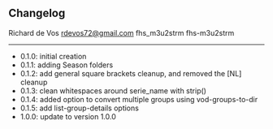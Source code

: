 ## Changelog

Richard de Vos <rdevos72@gmail.com>
fhs_m3u2strm
fhs-m3u2strm

--------------------------------------------------------------
- 0.1.0: initial creation
- 0.1.1: adding Season folders
- 0.1.2: add general square brackets cleanup, and removed the [NL] cleanup
- 0.1.3: clean whitespaces around serie_name with strip()
- 0.1.4: added option to convert multiple groups using vod-groups-to-dir
- 0.1.5: add list-group-details options
- 1.0.0: update to version 1.0.0
